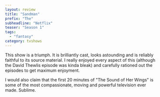 ```yaml
---
layout: review
title: "Sandman"
prefix: "The"
subheadline: "Netflix"
teaser: "Season 1"
tags:
  - "fantasy"
category: tvshows
---
```


This show is a triumph. It is brilliantly cast, looks astounding and is reliably faithful
to its source material. I really enjoyed every aspect of this (although the David Thewlis episode
was kinda bleak) and carefully rationed out the episodes to get maximum enjoyment.

I would also claim that the first 20 minutes of "The Sound of Her Wings" is some of the most
compassionate, moving and powerful television ever made. Sublime.
